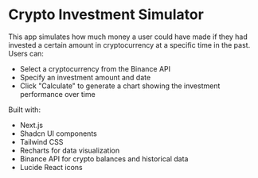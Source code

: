 # Crypto Investment Simulator

This app simulates how much money a user could have made if they had invested a certain amount in cryptocurrency at a specific time in the past. Users can:

- Select a cryptocurrency from the Binance API
- Specify an investment amount and date
- Click "Calculate" to generate a chart showing the investment performance over time

Built with:

- Next.js
- Shadcn UI components
- Tailwind CSS
- Recharts for data visualization
- Binance API for crypto balances and historical data
- Lucide React icons
